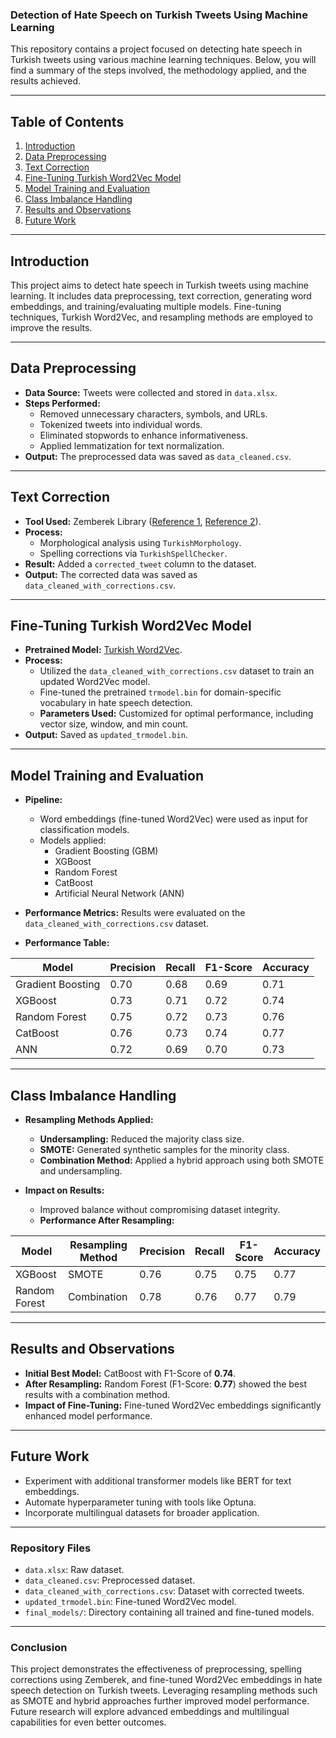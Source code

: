 ### Detection of Hate Speech on Turkish Tweets Using Machine Learning

This repository contains a project focused on detecting hate speech in Turkish tweets using various machine learning techniques. Below, you will find a summary of the steps involved, the methodology applied, and the results achieved.

---

## Table of Contents

1. [Introduction](#introduction)  
2. [Data Preprocessing](#data-preprocessing)  
3. [Text Correction](#text-correction)  
4. [Fine-Tuning Turkish Word2Vec Model](#fine-tuning-turkish-word2vec-model)  
5. [Model Training and Evaluation](#model-training-and-evaluation)  
6. [Class Imbalance Handling](#class-imbalance-handling)  
7. [Results and Observations](#results-and-observations)  
8. [Future Work](#future-work)  

---

## Introduction

This project aims to detect hate speech in Turkish tweets using machine learning. It includes data preprocessing, text correction, generating word embeddings, and training/evaluating multiple models. Fine-tuning techniques, Turkish Word2Vec, and resampling methods are employed to improve the results.

---

## Data Preprocessing

- **Data Source:** Tweets were collected and stored in `data.xlsx`.  
- **Steps Performed:**  
  - Removed unnecessary characters, symbols, and URLs.  
  - Tokenized tweets into individual words.  
  - Eliminated stopwords to enhance informativeness.  
  - Applied lemmatization for text normalization.  
- **Output:** The preprocessed data was saved as `data_cleaned.csv`.

---

## Text Correction

- **Tool Used:** Zemberek Library ([Reference 1](https://github.com/ozturkberkay/Zemberek-PythonExamples/blob/master/examples/normalization/spell_checking.py), [Reference 2](https://github.com/ahmetaa/zemberek-nlp/tree/master/normalization)).  
- **Process:**  
  - Morphological analysis using `TurkishMorphology`.  
  - Spelling corrections via `TurkishSpellChecker`.  
- **Result:** Added a `corrected_tweet` column to the dataset.  
- **Output:** The corrected data was saved as `data_cleaned_with_corrections.csv`.

---

## Fine-Tuning Turkish Word2Vec Model

- **Pretrained Model:** [Turkish Word2Vec](https://github.com/akoksal/Turkish-Word2Vec).  
- **Process:**  
  - Utilized the `data_cleaned_with_corrections.csv` dataset to train an updated Word2Vec model.  
  - Fine-tuned the pretrained `trmodel.bin` for domain-specific vocabulary in hate speech detection.  
  - **Parameters Used:** Customized for optimal performance, including vector size, window, and min count.  
- **Output:** Saved as `updated_trmodel.bin`.

---

## Model Training and Evaluation

- **Pipeline:**  
  - Word embeddings (fine-tuned Word2Vec) were used as input for classification models.  
  - Models applied:  
    - Gradient Boosting (GBM)  
    - XGBoost  
    - Random Forest  
    - CatBoost  
    - Artificial Neural Network (ANN)  

- **Performance Metrics:** Results were evaluated on the `data_cleaned_with_corrections.csv` dataset.  
- **Performance Table:**

| Model          | Precision | Recall | F1-Score | Accuracy |
|----------------|-----------|--------|----------|----------|
| Gradient Boosting | 0.70      | 0.68   | 0.69     | 0.71     |
| XGBoost        | 0.73      | 0.71   | 0.72     | 0.74     |
| Random Forest  | 0.75      | 0.72   | 0.73     | 0.76     |
| CatBoost       | 0.76      | 0.73   | 0.74     | 0.77     |
| ANN            | 0.72      | 0.69   | 0.70     | 0.73     |

---

## Class Imbalance Handling

- **Resampling Methods Applied:**  
  - **Undersampling:** Reduced the majority class size.  
  - **SMOTE:** Generated synthetic samples for the minority class.  
  - **Combination Method:** Applied a hybrid approach using both SMOTE and undersampling.  

- **Impact on Results:**  
  - Improved balance without compromising dataset integrity.  
  - **Performance After Resampling:**

| Model          | Resampling Method | Precision | Recall | F1-Score | Accuracy |
|----------------|-------------------|-----------|--------|----------|----------|
| XGBoost        | SMOTE             | 0.76      | 0.75   | 0.75     | 0.77     |
| Random Forest  | Combination       | 0.78      | 0.76   | 0.77     | 0.79     |

---

## Results and Observations

- **Initial Best Model:** CatBoost with F1-Score of **0.74**.  
- **After Resampling:** Random Forest (F1-Score: **0.77**) showed the best results with a combination method.  
- **Impact of Fine-Tuning:** Fine-tuned Word2Vec embeddings significantly enhanced model performance.  

---

## Future Work

- Experiment with additional transformer models like BERT for text embeddings.  
- Automate hyperparameter tuning with tools like Optuna.  
- Incorporate multilingual datasets for broader application.  

---

### Repository Files

- `data.xlsx`: Raw dataset.  
- `data_cleaned.csv`: Preprocessed dataset.  
- `data_cleaned_with_corrections.csv`: Dataset with corrected tweets.  
- `updated_trmodel.bin`: Fine-tuned Word2Vec model.  
- `final_models/`: Directory containing all trained and fine-tuned models.

---

### Conclusion

This project demonstrates the effectiveness of preprocessing, spelling corrections using Zemberek, and fine-tuned Word2Vec embeddings in hate speech detection on Turkish tweets. Leveraging resampling methods such as SMOTE and hybrid approaches further improved model performance. Future research will explore advanced embeddings and multilingual capabilities for even better outcomes.
